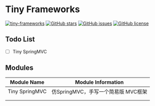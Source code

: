 # Tiny Frameworks


[![tiny-frameworks](https://img.shields.io/badge/version-1.0--SNAPSHOT-green.svg)](https://github.com/byference/tiny-frameworks)  [![GitHub stars](https://img.shields.io/github/stars/byference/tiny-frameworks.svg?style=flat&label=Star)](https://github.com/byference/tiny-frameworks)  [![GitHub issues](https://img.shields.io/github/issues/byference/tiny-frameworks.svg?style=flat&label=issues)](https://github.com/byference/tiny-frameworks/issues)  [![GitHub license](https://img.shields.io/github/license/byference/tiny-frameworks.svg?style=flat&label=license)](https://github.com/byference/tiny-frameworks)





## Todo List

- [ ] Tiny SpringMVC





## Modules


|  Module Name   |         Module Information          |
| :------------: | :---------------------------------: |
| Tiny SpringMVC | 仿SpringMVC，手写一个简易版 MVC框架 |
|                |                                     |
|                |                                     |



